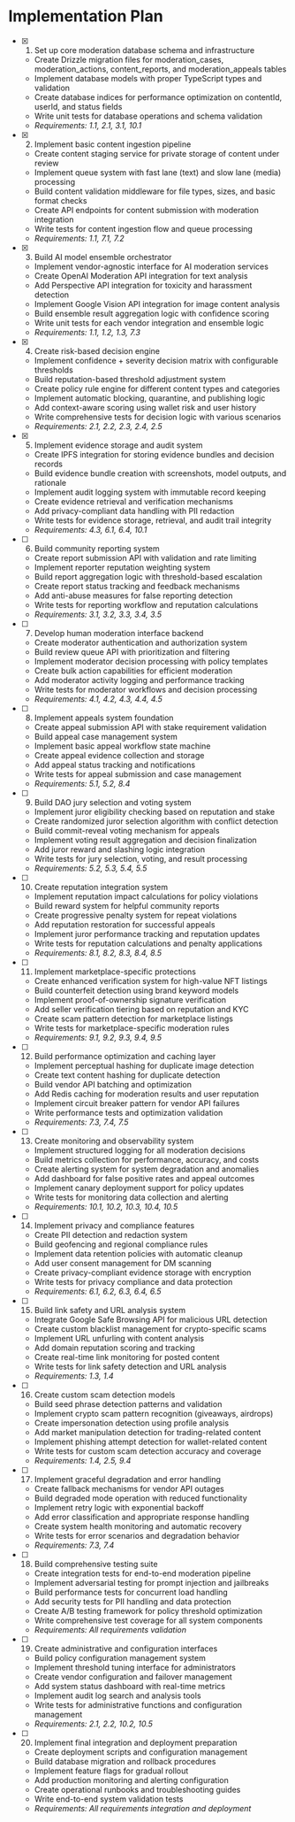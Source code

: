 
# Implementation Plan

- [x] 1. Set up core moderation database schema and infrastructure
  - Create Drizzle migration files for moderation_cases, moderation_actions, content_reports, and moderation_appeals tables
  - Implement database models with proper TypeScript types and validation
  - Create database indices for performance optimization on contentId, userId, and status fields
  - Write unit tests for database operations and schema validation
  - _Requirements: 1.1, 2.1, 3.1, 10.1_

- [x] 2. Implement basic content ingestion pipeline
  - Create content staging service for private storage of content under review
  - Implement queue system with fast lane (text) and slow lane (media) processing
  - Build content validation middleware for file types, sizes, and basic format checks
  - Create API endpoints for content submission with moderation integration
  - Write tests for content ingestion flow and queue processing
  - _Requirements: 1.1, 7.1, 7.2_

- [x] 3. Build AI model ensemble orchestrator
  - Implement vendor-agnostic interface for AI moderation services
  - Create OpenAI Moderation API integration for text analysis
  - Add Perspective API integration for toxicity and harassment detection
  - Implement Google Vision API integration for image content analysis
  - Build ensemble result aggregation logic with confidence scoring
  - Write unit tests for each vendor integration and ensemble logic
  - _Requirements: 1.1, 1.2, 1.3, 7.3_

- [x] 4. Create risk-based decision engine





  - Implement confidence + severity decision matrix with configurable thresholds
  - Build reputation-based threshold adjustment system
  - Create policy rule engine for different content types and categories
  - Implement automatic blocking, quarantine, and publishing logic
  - Add context-aware scoring using wallet risk and user history
  - Write comprehensive tests for decision logic with various scenarios
  - _Requirements: 2.1, 2.2, 2.3, 2.4, 2.5_

- [x] 5. Implement evidence storage and audit system
  - Create IPFS integration for storing evidence bundles and decision records
  - Build evidence bundle creation with screenshots, model outputs, and rationale
  - Implement audit logging system with immutable record keeping
  - Create evidence retrieval and verification mechanisms
  - Add privacy-compliant data handling with PII redaction
  - Write tests for evidence storage, retrieval, and audit trail integrity
  - _Requirements: 4.3, 6.1, 6.4, 10.1_

- [ ] 6. Build community reporting system
  - Create report submission API with validation and rate limiting
  - Implement reporter reputation weighting system
  - Build report aggregation logic with threshold-based escalation
  - Create report status tracking and feedback mechanisms
  - Add anti-abuse measures for false reporting detection
  - Write tests for reporting workflow and reputation calculations
  - _Requirements: 3.1, 3.2, 3.3, 3.4, 3.5_

- [ ] 7. Develop human moderation interface backend
  - Create moderator authentication and authorization system
  - Build review queue API with prioritization and filtering
  - Implement moderator decision processing with policy templates
  - Create bulk action capabilities for efficient moderation
  - Add moderator activity logging and performance tracking
  - Write tests for moderator workflows and decision processing
  - _Requirements: 4.1, 4.2, 4.3, 4.4, 4.5_

- [ ] 8. Implement appeals system foundation
  - Create appeal submission API with stake requirement validation
  - Build appeal case management system
  - Implement basic appeal workflow state machine
  - Create appeal evidence collection and storage
  - Add appeal status tracking and notifications
  - Write tests for appeal submission and case management
  - _Requirements: 5.1, 5.2, 8.4_

- [ ] 9. Build DAO jury selection and voting system
  - Implement juror eligibility checking based on reputation and stake
  - Create randomized juror selection algorithm with conflict detection
  - Build commit-reveal voting mechanism for appeals
  - Implement voting result aggregation and decision finalization
  - Add juror reward and slashing logic integration
  - Write tests for jury selection, voting, and result processing
  - _Requirements: 5.2, 5.3, 5.4, 5.5_

- [ ] 10. Create reputation integration system
  - Implement reputation impact calculations for policy violations
  - Build reward system for helpful community reports
  - Create progressive penalty system for repeat violations
  - Add reputation restoration for successful appeals
  - Implement juror performance tracking and reputation updates
  - Write tests for reputation calculations and penalty applications
  - _Requirements: 8.1, 8.2, 8.3, 8.4, 8.5_

- [ ] 11. Implement marketplace-specific protections
  - Create enhanced verification system for high-value NFT listings
  - Build counterfeit detection using brand keyword models
  - Implement proof-of-ownership signature verification
  - Add seller verification tiering based on reputation and KYC
  - Create scam pattern detection for marketplace listings
  - Write tests for marketplace-specific moderation rules
  - _Requirements: 9.1, 9.2, 9.3, 9.4, 9.5_

- [ ] 12. Build performance optimization and caching layer
  - Implement perceptual hashing for duplicate image detection
  - Create text content hashing for duplicate detection
  - Build vendor API batching and optimization
  - Add Redis caching for moderation results and user reputation
  - Implement circuit breaker pattern for vendor API failures
  - Write performance tests and optimization validation
  - _Requirements: 7.3, 7.4, 7.5_

- [ ] 13. Create monitoring and observability system
  - Implement structured logging for all moderation decisions
  - Build metrics collection for performance, accuracy, and costs
  - Create alerting system for system degradation and anomalies
  - Add dashboard for false positive rates and appeal outcomes
  - Implement canary deployment support for policy updates
  - Write tests for monitoring data collection and alerting
  - _Requirements: 10.1, 10.2, 10.3, 10.4, 10.5_

- [ ] 14. Implement privacy and compliance features
  - Create PII detection and redaction system
  - Build geofencing and regional compliance rules
  - Implement data retention policies with automatic cleanup
  - Add user consent management for DM scanning
  - Create privacy-compliant evidence storage with encryption
  - Write tests for privacy compliance and data protection
  - _Requirements: 6.1, 6.2, 6.3, 6.4, 6.5_

- [ ] 15. Build link safety and URL analysis system
  - Integrate Google Safe Browsing API for malicious URL detection
  - Create custom blacklist management for crypto-specific scams
  - Implement URL unfurling with content analysis
  - Add domain reputation scoring and tracking
  - Create real-time link monitoring for posted content
  - Write tests for link safety detection and URL analysis
  - _Requirements: 1.3, 1.4_

- [ ] 16. Create custom scam detection models
  - Build seed phrase detection patterns and validation
  - Implement crypto scam pattern recognition (giveaways, airdrops)
  - Create impersonation detection using profile analysis
  - Add market manipulation detection for trading-related content
  - Implement phishing attempt detection for wallet-related content
  - Write tests for custom scam detection accuracy and coverage
  - _Requirements: 1.4, 2.5, 9.4_

- [ ] 17. Implement graceful degradation and error handling
  - Create fallback mechanisms for vendor API outages
  - Build degraded mode operation with reduced functionality
  - Implement retry logic with exponential backoff
  - Add error classification and appropriate response handling
  - Create system health monitoring and automatic recovery
  - Write tests for error scenarios and degradation behavior
  - _Requirements: 7.3, 7.4_

- [ ] 18. Build comprehensive testing suite
  - Create integration tests for end-to-end moderation pipeline
  - Implement adversarial testing for prompt injection and jailbreaks
  - Build performance tests for concurrent load handling
  - Add security tests for PII handling and data protection
  - Create A/B testing framework for policy threshold optimization
  - Write comprehensive test coverage for all system components
  - _Requirements: All requirements validation_

- [ ] 19. Create administrative and configuration interfaces
  - Build policy configuration management system
  - Implement threshold tuning interface for administrators
  - Create vendor configuration and failover management
  - Add system status dashboard with real-time metrics
  - Implement audit log search and analysis tools
  - Write tests for administrative functions and configuration management
  - _Requirements: 2.1, 2.2, 10.2, 10.5_

- [ ] 20. Implement final integration and deployment preparation
  - Create deployment scripts and configuration management
  - Build database migration and rollback procedures
  - Implement feature flags for gradual rollout
  - Add production monitoring and alerting configuration
  - Create operational runbooks and troubleshooting guides
  - Write end-to-end system validation tests
  - _Requirements: All requirements integration and deployment_